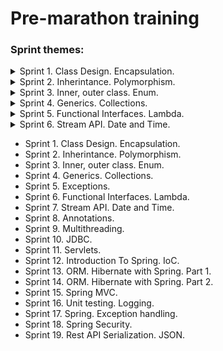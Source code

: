 # Pre-marathon training

### Sprint themes:
<details>
<summary>Sprint 1. Class Design. Encapsulation.</summary>

  * [Task 1](pre-marathone-training\sprint01\src\main\java\task01\README.md)
  * [Task 2](pre-marathone-training\sprint01\src\main\java\task02\README.md)
  * [Task 3](pre-marathone-training\sprint01\src\main\java\task03\README.md)
  * [Task 4](pre-marathone-training\sprint01\src\main\java\task04\README.md)
  * [Task 5](pre-marathone-training\sprint01\src\main\java\task05\README.md)
  * [Task 6](pre-marathone-training\sprint01\src\main\java\task06\README.md)
</details>
<details>
<summary>Sprint 2. Inherintance. Polymorphism.</summary>

* [Task 1](pre-marathone-training\sprint02\src\main\java\task01\README.md)
* [Task 2](pre-marathone-training\sprint02\src\main\java\task02\README.md)
* [Task 3](pre-marathone-training\sprint02\src\main\java\task03\README.md)
* [Task 4](pre-marathone-training\sprint02\src\main\java\task04\README.md)
* [Task 5](pre-marathone-training\sprint02\src\main\java\task05\README.md)
* [Task 6](pre-marathone-training\sprint02\src\main\java\task06\README.md)
</details>
<details>
<summary>Sprint 3. Inner, outer class. Enum.</summary>

* [Task 1: Builder Design Pattern](pre-marathone-training\sprint03\src\main\java\task01\README.md)
* [Task 2: Iterator Design Pattern](pre-marathone-training\sprint03\src\main\java\task02\README.md)
* [Task 3: Strategy Design Pattern](pre-marathone-training\sprint03\src\main\java\task03\README.md)
* [Task 4: Enum(Simple)](pre-marathone-training\sprint03\src\main\java\task04\README.md)
* [Task 5: Enum(Advanced)](pre-marathone-training\sprint03\src\main\java\task05\README.md)
* [Task 6: Little app (All sprint patterns and concepts)](pre-marathone-training\sprint03\src\main\java\task06\README.md)
</details>
<details>
<summary>Sprint 4. Generics. Collections.</summary>

* [Task 1: Collections. Map: collectors, grouping](pre-marathone-training\sprint04\src\main\java\task01\README.md)
* [Task 2: Collection. List](pre-marathone-training\sprint04\src\main\java\task02\README.md)
* [Task 3: Collection. Map](pre-marathone-training\sprint04\src\main\java\task03\README.md)
* [Task 4: Generics](pre-marathone-training\sprint04\src\main\java\task04\README.md)
* [Task 5: Generics](pre-marathone-training\sprint04\src\main\java\task05\README.md)
* [Task 6: Generics. Enum. Collection. Comparator.](pre-marathone-training\sprint04\src\main\java\task06\README.md)
</details>
<details>
<summary>Sprint 5. Functional Interfaces. Lambda.</summary>

* [Task 1: Predicate](pre-marathone-training\sprint05\src\main\java\task01\README.md)
* [Task 2: Consumer](pre-marathone-training\sprint05\src\main\java\task02\README.md)
* [Task 3: BinaryOperator](pre-marathone-training\sprint05\src\main\java\task03\README.md)
* [Task 4: Functional Interface](pre-marathone-training\sprint05\src\main\java\task04\README.md)
* [Task 5: Union several Predicates](pre-marathone-training\sprint05\src\main\java\task05\README.md)
* [Task 6: BiFunction](pre-marathone-training\sprint05\src\main\java\task06\README.md)
</details>
<details>
<summary>Sprint 6. Stream API. Date and Time.</summary>

* [Task 1: LocalDate(Leap year)](pre-marathone-training\sprint06\src\main\java\task01\README.md)
* [Task 2: Local Data (Get Date after today)](pre-marathone-training\sprint06\src\main\java\task02\README.md)
* [Task 3: ](pre-marathone-training\sprint06\src\main\java\task03\README.md)
* [Task 4: ](pre-marathone-training\sprint06\src\main\java\task04\README.md)
* [Task 5: ](pre-marathone-training\sprint06\src\main\java\task05\README.md)
* [Task 6: ](pre-marathone-training\sprint06\src\main\java\task06\README.md)
</details>

* Sprint 1. Class Design. Encapsulation.
* Sprint 2. Inherintance. Polymorphism.
* Sprint 3. Inner, outer class. Enum.
* Sprint 4. Generics. Collections.
* Sprint 5. Exceptions.
* Sprint 6. Functional Interfaces. Lambda.
* Sprint 7. Stream API. Date and Time.
* Sprint 8. Annotations.
* Sprint 9. Multithreading.
* Sprint 10. JDBC.
* Sprint 11. Servlets.
* Sprint 12. Introduction To Spring. IoC.
* Sprint 13. ORM. Hibernate with Spring. Part 1.
* Sprint 14. ORM. Hibernate with Spring. Part 2.
* Sprint 15. Spring MVC.
* Sprint 16. Unit testing. Logging.
* Sprint 17. Spring. Exception handling.
* Sprint 18. Spring Security.
* Sprint 19. Rest API Serialization. JSON.